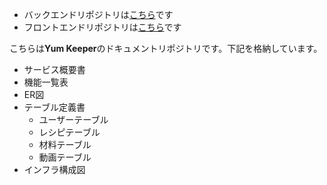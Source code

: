 - バックエンドリポジトリは[こちら](https://github.com/y4tk8/yumkeeper_backend)です  
- フロントエンドリポジトリは[こちら](https://github.com/y4tk8/yumkeeper_frontend)です

こちらは**Yum Keeper**のドキュメントリポジトリです。下記を格納しています。

- サービス概要書
- 機能一覧表
- ER図
- テーブル定義書
  - ユーザーテーブル
  - レシピテーブル
  - 材料テーブル
  - 動画テーブル
- インフラ構成図
